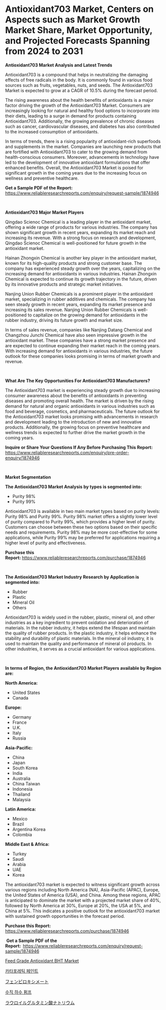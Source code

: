 <p><h1>Antioxidant703 Market, Centers on Aspects such as Market Growth Market Share, Market Opportunity, and Projected Forecasts Spanning from 2024 to 2031</h1></p><p><strong>Antioxidant703 Market Analysis and Latest Trends</strong></p>
<p><p>Antioxidant703 is a compound that helps in neutralizing the damaging effects of free radicals in the body. It is commonly found in various food sources such as fruits, vegetables, nuts, and seeds. The Antioxidant703 Market is expected to grow at a CAGR of 10.5% during the forecast period. </p><p>The rising awareness about the health benefits of antioxidants is a major factor driving the growth of the Antioxidant703 Market. Consumers are increasingly looking for natural and healthy food options to incorporate into their diets, leading to a surge in demand for products containing Antioxidant703. Additionally, the growing prevalence of chronic diseases such as cancer, cardiovascular diseases, and diabetes has also contributed to the increased consumption of antioxidants.</p><p>In terms of trends, there is a rising popularity of antioxidant-rich superfoods and supplements in the market. Companies are launching new products that are fortified with Antioxidant703 to cater to the growing demand from health-conscious consumers. Moreover, advancements in technology have led to the development of innovative antioxidant formulations that offer enhanced benefits. Overall, the Antioxidant703 Market is poised for significant growth in the coming years due to the increasing focus on wellness and preventive healthcare.</p></p>
<p><strong>Get a Sample PDF of the Report:&nbsp;</strong> <a href="https://www.reliableresearchreports.com/enquiry/request-sample/1874946">https://www.reliableresearchreports.com/enquiry/request-sample/1874946</a></p>
<p>&nbsp;</p>
<p><strong>Antioxidant703 Major Market Players</strong></p>
<p><p>Qingdao Scienoc Chemical is a leading player in the antioxidant market, offering a wide range of products for various industries. The company has shown significant growth in recent years, expanding its market reach and increasing its revenue. With a strong focus on research and development, Qingdao Scienoc Chemical is well-positioned for future growth in the antioxidant market.</p><p>Hainan Zhongxin Chemical is another key player in the antioxidant market, known for its high-quality products and strong customer base. The company has experienced steady growth over the years, capitalizing on the increasing demand for antioxidants in various industries. Hainan Zhongxin Chemical is expected to continue its growth trajectory in the future, driven by its innovative products and strategic market initiatives.</p><p>Nanjing Union Rubber Chemicals is a prominent player in the antioxidant market, specializing in rubber additives and chemicals. The company has seen steady growth in recent years, expanding its market presence and increasing its sales revenue. Nanjing Union Rubber Chemicals is well-positioned to capitalize on the growing demand for antioxidants in the rubber industry, driving its future growth and market size.</p><p>In terms of sales revenue, companies like Nanjing Datang Chemical and Changzhou Junchi Chemical have also seen impressive growth in the antioxidant market. These companies have a strong market presence and are expected to continue expanding their market reach in the coming years. With increasing demand for antioxidants in various industries, the future outlook for these companies looks promising in terms of market growth and revenue.</p></p>
<p>&nbsp;</p>
<p><strong>What Are The Key Opportunities For Antioxidant703 Manufacturers?</strong></p>
<p><p>The Antioxidant703 market is experiencing steady growth due to increasing consumer awareness about the benefits of antioxidants in preventing diseases and promoting overall health. The market is driven by the rising demand for natural and organic antioxidants in various industries such as food and beverage, cosmetics, and pharmaceuticals. The future outlook for the Antioxidant703 market looks promising with advancements in research and development leading to the introduction of new and innovative products. Additionally, the growing focus on preventive healthcare and wellness trends is expected to further drive the market growth in the coming years.</p></p>
<p><strong>Inquire or Share Your Questions If Any Before Purchasing This Report:</strong> <a href="https://www.reliableresearchreports.com/enquiry/pre-order-enquiry/1874946">https://www.reliableresearchreports.com/enquiry/pre-order-enquiry/1874946</a></p>
<p>&nbsp;</p>
<p><strong>Market Segmentation</strong></p>
<p><strong>The Antioxidant703 Market Analysis by types is segmented into:</strong></p>
<p><ul><li>Purity 98%</li><li>Purity 99%</li></ul></p>
<p><p>Antioxidant703 is available in two main market types based on purity levels: Purity 98% and Purity 99%. Purity 98% market offers a slightly lower level of purity compared to Purity 99%, which provides a higher level of purity. Customers can choose between these two options based on their specific needs and requirements. Purity 98% may be more cost-effective for some applications, while Purity 99% may be preferred for applications requiring a higher level of purity and effectiveness.</p></p>
<p><strong>Purchase this Report:&nbsp;</strong><a href="https://www.reliableresearchreports.com/purchase/1874946">https://www.reliableresearchreports.com/purchase/1874946</a></p>
<p>&nbsp;</p>
<p><strong>The Antioxidant703 Market Industry Research by Application is segmented into:</strong></p>
<p><ul><li>Rubber</li><li>Plastic</li><li>Mineral Oil</li><li>Others</li></ul></p>
<p><p>Antioxidant703 is widely used in the rubber, plastic, mineral oil, and other industries as a key ingredient to prevent oxidation and deterioration of materials. In the rubber industry, it helps extend the lifespan and maintain the quality of rubber products. In the plastic industry, it helps enhance the stability and durability of plastic materials. In the mineral oil industry, it is used to maintain the quality and performance of mineral oil products. In other industries, it serves as a crucial antioxidant for various applications.</p></p>
<p>&nbsp;</p>
<p><strong>In terms of Region, the Antioxidant703 Market Players available by Region are:</strong></p>
<p>
    <p> <strong> North America: </strong>
        <ul>
            <li>United States</li>
            <li>Canada</li>
        </ul>
        </p> 
    <p> <strong> Europe: </strong>
        <ul>
            <li>Germany</li>
            <li>France</li>
            <li>U.K.</li>
            <li>Italy</li>
            <li>Russia</li>
        </ul>
        </p> 
    <p> <strong> Asia-Pacific: </strong>
        <ul>
            <li>China</li>
            <li>Japan</li>
            <li>South Korea</li>
            <li>India</li>
            <li>Australia</li>
            <li>China Taiwan</li>
            <li>Indonesia</li>
            <li>Thailand</li>
            <li>Malaysia</li>
        </ul>
        </p> 
    <p> <strong> Latin America: </strong>
        <ul>
            <li>Mexico</li>
            <li>Brazil</li>
            <li>Argentina Korea</li>
            <li>Colombia</li>
        </ul>
        </p> 
    <p> <strong> Middle East & Africa: </strong>
        <ul>
            <li>Turkey</li>
            <li>Saudi</li>
            <li>Arabia</li>
            <li>UAE</li>
            <li>Korea</li>
        </ul>
    </p>
    </p>
<p><p>The antioxidant703 market is expected to witness significant growth across various regions including North America (NA), Asia-Pacific (APAC), Europe, the United States of America (USA), and China. Among these regions, APAC is anticipated to dominate the market with a projected market share of 40%, followed by North America at 30%, Europe at 20%, the USA at 5%, and China at 5%. This indicates a positive outlook for the antioxidant703 market with sustained growth opportunities in the forecast period.</p></p>
<p><strong>Purchase this Report: </strong><a href="https://www.reliableresearchreports.com/purchase/1874946">https://www.reliableresearchreports.com/purchase/1874946</a></p>
<p>&nbsp;<strong>Get a Sample PDF of the Report:&nbsp;&nbsp;</strong><a href="https://www.reliableresearchreports.com/enquiry/request-sample/1874946">https://www.reliableresearchreports.com/enquiry/request-sample/1874946</a></p>
<p><strong></strong></p>
<p><p><a href="https://github.com/johnbach50/Market-Research-Report-List-2/blob/main/feed-grade-antioxidant-bht-market.md">Feed Grade Antioxidant BHT Market</a></p><p><a href="https://medium.com/@aidenreinger/%EC%B9%B4%ED%83%80%ED%8F%AC%EB%A0%88%ED%8B%B1-%ED%8E%98%EC%9D%B8%ED%8A%B8-%EC%8B%9C%EC%9E%A5-%EC%A0%90%EC%9C%A0%EC%9C%A8-%EC%A7%84%ED%99%94-%EB%B0%8F-%EC%8B%9C%EC%9E%A5-%EC%84%B1%EC%9E%A5-%ED%8A%B8%EB%A0%8C%EB%93%9C-2024%EB%85%84-2031%EB%85%84-caada2b4950d">카타포레틱 페인트</a></p><p><a href="https://medium.com/@eunawiegad2023/%E3%83%95%E3%82%A7%E3%83%B3%E3%83%94%E3%83%AD%E3%82%AD%E3%82%B7%E3%83%A1%E3%83%BC%E3%83%88%E3%81%AE%E5%B8%82%E5%A0%B4%E8%A6%8F%E6%A8%A1-%E5%B8%82%E5%A0%B4%E5%B1%95%E6%9C%9B%E3%81%A8%E5%B8%82%E5%A0%B4%E4%BA%88%E6%B8%AC-2024%E5%B9%B4%E3%81%8B%E3%82%892031%E5%B9%B4-4c857d2922c1">フェンピロキシメート</a></p><p><a href="https://medium.com/@carlosrtzkzhj/%EC%88%98%EC%A7%81-%ED%95%98%EC%88%98-%ED%8E%8C%ED%94%84-%EC%8B%9C%EC%9E%A5-%EA%B2%BD%EC%9F%81-%EB%B6%84%EC%84%9D-%EC%8B%9C%EC%9E%A5-%EB%8F%99%ED%96%A5-%EB%B0%8F-2031%EB%85%84%EA%B9%8C%EC%A7%80%EC%9D%98-%EC%98%88%EC%B8%A1-75a51bc72451">수직 하수 펌프</a></p><p><a href="https://medium.com/@saigekulas/2024%E5%B9%B4%E3%81%8B%E3%82%892031%E5%B9%B4%E3%81%AE%E6%9C%9F%E9%96%93%E3%81%AB%E4%BA%88%E6%B8%AC%E3%81%95%E3%82%8C%E3%82%8B%E3%82%BD%E3%83%87%E3%82%A3%E3%82%A6%E3%83%A0%E3%83%A9%E3%82%A6%E3%83%AD%E3%82%A4%E3%83%AB%E3%82%B0%E3%83%AB%E3%82%BF%E3%83%9F%E3%83%B3%E5%B8%82%E5%A0%B4%E5%88%86%E6%9E%90%E3%81%A8%E3%82%B5%E3%82%A4%E3%82%BA-fbdc1b593012">ラウロイルグルタミン酸ナトリウム</a></p></p>